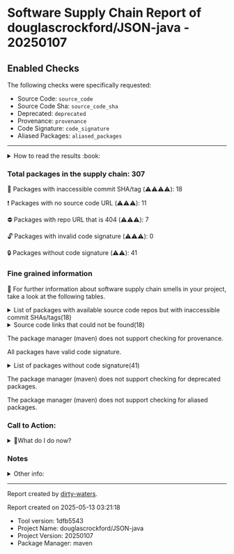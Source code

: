 
# Software Supply Chain Report of douglascrockford/JSON-java - 20250107

## Enabled Checks
The following checks were specifically requested:

- Source Code: `source_code`
- Source Code Sha: `source_code_sha`
- Deprecated: `deprecated`
- Provenance: `provenance`
- Code Signature: `code_signature`
- Aliased Packages: `aliased_packages`

---


<details>
    <summary>How to read the results :book: </summary>
    
 Dirty-waters has analyzed your project dependencies and found different categories for each of them:

    
 - ⚠️⚠️⚠️⚠️ : critical severity 

    
 - ⚠️⚠️⚠️ : high severity 

    
 - ⚠️⚠️: medium severity 

    
 - ⚠️: low severity 

</details>
        

 ### Total packages in the supply chain: 307


:wrench: Packages with inaccessible commit SHA/tag (⚠️⚠️⚠️⚠️): 18

:heavy_exclamation_mark: Packages with no source code URL (⚠️⚠️⚠️): 11

:no_entry: Packages with repo URL that is 404 (⚠️⚠️⚠️): 7

:unlock: Packages with invalid code signature (⚠️⚠️⚠️): 0

:lock: Packages without code signature (⚠️⚠️): 41


### Fine grained information

:dolphin: For further information about software supply chain smells in your project, take a look at the following tables.

<details>
<summary>List of packages with available source code repos but with inaccessible commit SHAs/tags(18)</summary>
    


| package_name                                                | sha_exists   | tag_version   | is_sha   | sha   | tag_url   | message                            |   status_code_for_sha | parent                                                  | command           |
|:------------------------------------------------------------|:-------------|:--------------|:---------|:------|:----------|:-----------------------------------|----------------------:|:--------------------------------------------------------|:------------------|
| `commons-io:commons-io@2.11.0`                              | False        | `2.11.0`      | False    |       |           | Tag 2.11.0 not found in the repo   |                   404 | `org.apache.maven.plugins:maven-javadoc-plugin@3.5.0`   | `resolve-plugins` |
| `org.apache.commons:commons-compress@1.23.0`                | False        | `1.23.0`      | False    |       |           | Tag 1.23.0 not found in the repo   |                   404 | `org.apache.maven.plugins:maven-source-plugin@3.3.0`    | `resolve-plugins` |
| `org.osgi:org.osgi.util.tracker@1.5.4`                      | False        | `1.5.4`       | False    |       |           | Tag 1.5.4 not found in the repo    |                   404 | `org.apache.felix:maven-bundle-plugin@5.1.9`            | `resolve-plugins` |
| `org.osgi:osgi.annotation@8.0.1`                            | False        | `8.0.1`       | False    |       |           | Tag 8.0.1 not found in the repo    |                   404 | `org.apache.felix:maven-bundle-plugin@5.1.9`            | `resolve-plugins` |
| `org.osgi:org.osgi.util.function@1.2.0`                     | False        | `1.2.0`       | False    |       |           | Tag 1.2.0 not found in the repo    |                   404 | `org.apache.felix:maven-bundle-plugin@5.1.9`            | `resolve-plugins` |
| `org.osgi:org.osgi.util.promise@1.2.0`                      | False        | `1.2.0`       | False    |       |           | Tag 1.2.0 not found in the repo    |                   404 | `org.apache.felix:maven-bundle-plugin@5.1.9`            | `resolve-plugins` |
| `org.apache.commons:commons-compress@1.20`                  | False        | `1.20`        | False    |       |           | Tag 1.20 not found in the repo     |                   404 | `org.apache.felix:maven-bundle-plugin@5.1.9`            | `resolve-plugins` |
| `org.apache.commons:commons-compress@1.21`                  | False        | `1.21`        | False    |       |           | Tag 1.21 not found in the repo     |                   404 | `org.apache.maven.plugins:maven-javadoc-plugin@3.5.0`   | `resolve-plugins` |
| `org.sonatype.nexus:nexus-client-core@2.7.2-01`             | False        | `2.7.2-01`    | False    |       |           | Tag 2.7.2-01 not found in the repo |                   404 | `org.sonatype.plugins:nexus-staging-maven-plugin@1.6.3` | `resolve-plugins` |
| `org.sonatype.nexus.plugins:nexus-restlet1x-model@2.7.2-01` | False        | `2.7.2-01`    | False    |       |           | Tag 2.7.2-01 not found in the repo |                   404 | `org.sonatype.plugins:nexus-staging-maven-plugin@1.6.3` | `resolve-plugins` |
| `org.apache.maven.doxia:doxia-site-renderer@1.11.1`         | False        | `1.11.1`      | False    |       |           | Tag 1.11.1 not found in the repo   |                   404 | `org.apache.maven.plugins:maven-javadoc-plugin@3.5.0`   | `resolve-plugins` |
| `org.apache.maven.doxia:doxia-decoration-model@1.11.1`      | False        | `1.11.1`      | False    |       |           | Tag 1.11.1 not found in the repo   |                   404 | `org.apache.maven.plugins:maven-javadoc-plugin@3.5.0`   | `resolve-plugins` |
| `org.apache.maven.doxia:doxia-skin-model@1.11.1`            | False        | `1.11.1`      | False    |       |           | Tag 1.11.1 not found in the repo   |                   404 | `org.apache.maven.plugins:maven-javadoc-plugin@3.5.0`   | `resolve-plugins` |
| `org.apache.commons:commons-lang3@3.12.0`                   | False        | `3.12.0`      | False    |       |           | Tag 3.12.0 not found in the repo   |                   404 | `org.apache.maven.plugins:maven-javadoc-plugin@3.5.0`   | `resolve-plugins` |
| `org.apache.commons:commons-text@1.10.0`                    | False        | `1.10.0`      | False    |       |           | Tag 1.10.0 not found in the repo   |                   404 | `org.apache.maven.plugins:maven-javadoc-plugin@3.5.0`   | `resolve-plugins` |
| `org.apache.httpcomponents:httpclient@4.5.14`               | False        | `4.5.14`      | False    |       |           | Tag 4.5.14 not found in the repo   |                   404 | `org.apache.maven.plugins:maven-javadoc-plugin@3.5.0`   | `resolve-plugins` |
| `org.apache.httpcomponents:httpcore@4.4.16`                 | False        | `4.4.16`      | False    |       |           | Tag 4.4.16 not found in the repo   |                   404 | `org.apache.maven.plugins:maven-javadoc-plugin@3.5.0`   | `resolve-plugins` |
| `org.hamcrest:hamcrest-core@1.3`                            | False        | `1.3`         | False    |       |           | Tag 1.3 not found in the repo      |                   404 | `junit:junit@4.13.2`                                    | `tree`            |
</details>

<details>
<summary>Source code links that could not be found(18)</summary>
    


|   index | package_name                                          | github_url                               | github_exists   | parent                                                  | command           |
|--------:|:------------------------------------------------------|:-----------------------------------------|:----------------|:--------------------------------------------------------|:------------------|
|       1 | `org.osgi:org.osgi.compendium@4.2.0`                  | No_repo_info_found                       |                 | `org.apache.felix:maven-bundle-plugin@5.1.9`            | `resolve-plugins` |
|       2 | `org.sonatype.plexus:plexus-sec-dispatcher@1.3`       | No_repo_info_found                       |                 | `org.apache.maven.plugins:maven-javadoc-plugin@3.5.0`   | `resolve-plugins` |
|       3 | `org.sonatype.plexus:plexus-cipher@1.4`               | No_repo_info_found                       |                 | `org.apache.maven.plugins:maven-javadoc-plugin@3.5.0`   | `resolve-plugins` |
|       4 | `oro:oro@2.0.8`                                       | No_repo_info_found                       |                 | `org.apache.maven.plugins:maven-javadoc-plugin@3.5.0`   | `resolve-plugins` |
|       5 | `org.sonatype.plexus:plexus-sec-dispatcher@1.4`       | No_repo_info_found                       |                 | `org.apache.maven.plugins:maven-gpg-plugin@1.6`         | `resolve-plugins` |
|       6 | `javax.servlet:servlet-api@2.5`                       | No_repo_info_found                       |                 | `org.apache.maven.plugins:maven-site-plugin@3.3`        | `resolve-plugins` |
|       7 | `commons-beanutils:commons-beanutils@1.7.0`           | No_repo_info_found                       |                 | `org.apache.maven.plugins:maven-javadoc-plugin@3.5.0`   | `resolve-plugins` |
|       8 | `dom4j:dom4j@1.1`                                     | No_repo_info_found                       |                 | `org.apache.maven.plugins:maven-javadoc-plugin@3.5.0`   | `resolve-plugins` |
|       9 | `sslext:sslext@1.2-0`                                 | No_repo_info_found                       |                 | `org.apache.maven.plugins:maven-site-plugin@3.3`        | `resolve-plugins` |
|      10 | `antlr:antlr@2.7.2`                                   | No_repo_info_found                       |                 | `org.apache.maven.plugins:maven-site-plugin@3.3`        | `resolve-plugins` |
|      11 | `org.apache.maven.plugins:maven-javadoc-plugin@3.5.0` | No_repo_info_found                       |                 | `org.apache.maven.plugins:maven-javadoc-plugin@3.5.0`   | `resolve-plugins` |
|      12 | `org.iq80.snappy:snappy@0.4`                          | https://github.com/dain/snapy            | False           | `org.apache.maven.plugins:maven-javadoc-plugin@3.5.0`   | `resolve-plugins` |
|      13 | `org.eclipse.aether:aether-util@1.1.0`                | https://github.com/jvanzyl/aether-core   | False           | `org.moditect:moditect-maven-plugin@1.0.0.Final`        | `resolve-plugins` |
|      14 | `org.eclipse.aether:aether-api@1.1.0`                 | https://github.com/jvanzyl/aether-core   | False           | `org.moditect:moditect-maven-plugin@1.0.0.Final`        | `resolve-plugins` |
|      15 | `org.slf4j:slf4j-api@1.7.5`                           | https://github.com/ceki/slf4j            | False           | `org.sonatype.plugins:nexus-staging-maven-plugin@1.6.3` | `resolve-plugins` |
|      16 | `org.slf4j:jcl-over-slf4j@1.7.5`                      | https://github.com/ceki/slf4j            | False           | `org.sonatype.plugins:nexus-staging-maven-plugin@1.6.3` | `resolve-plugins` |
|      17 | `org.sonatype.sisu:sisu-charger@1.1`                  | https://github.com/sonatype/sisu-charger | False           | `org.sonatype.plugins:nexus-staging-maven-plugin@1.6.3` | `resolve-plugins` |
|      18 | `org.slf4j:slf4j-simple@1.7.5`                        | https://github.com/ceki/slf4j            | False           | `org.sonatype.plugins:nexus-staging-maven-plugin@1.6.3` | `resolve-plugins` |
</details>

The package manager (maven) does not support checking for provenance.

All packages have valid code signature.

<details>
<summary>List of packages without code signature(41)</summary>
    


| package_name                                                        | signature_present   | parent                                                  | command           |
|:--------------------------------------------------------------------|:--------------------|:--------------------------------------------------------|:------------------|
| `javax.inject:javax.inject@1`                                       | False               | `org.apache.maven.plugins:maven-javadoc-plugin@3.5.0`   | `resolve-plugins` |
| `org.osgi:org.osgi.compendium@4.2.0`                                | False               | `org.apache.felix:maven-bundle-plugin@5.1.9`            | `resolve-plugins` |
| `javax.annotation:jsr250-api@1.0`                                   | False               | `org.apache.felix:maven-bundle-plugin@5.1.9`            | `resolve-plugins` |
| `com.google.code.findbugs:jsr305@1.3.9`                             | False               | `org.apache.felix:maven-bundle-plugin@5.1.9`            | `resolve-plugins` |
| `aopalliance:aopalliance@1.0`                                       | False               | `org.apache.felix:maven-bundle-plugin@5.1.9`            | `resolve-plugins` |
| `org.codehaus.plexus:plexus-i18n@1.0-beta-7`                        | False               | `org.apache.maven.plugins:maven-site-plugin@3.3`        | `resolve-plugins` |
| `org.codehaus.plexus:plexus-container-default@1.0-alpha-30`         | False               | `org.apache.maven.plugins:maven-javadoc-plugin@3.5.0`   | `resolve-plugins` |
| `junit:junit@3.8.1`                                                 | False               | `org.apache.maven.plugins:maven-javadoc-plugin@3.5.0`   | `resolve-plugins` |
| `org.codehaus.plexus:plexus-velocity@1.1.7`                         | False               | `org.apache.felix:maven-bundle-plugin@5.1.9`            | `resolve-plugins` |
| `org.apache.velocity:velocity@1.5`                                  | False               | `org.apache.maven.plugins:maven-site-plugin@3.3`        | `resolve-plugins` |
| `commons-lang:commons-lang@2.1`                                     | False               | `org.apache.felix:maven-bundle-plugin@5.1.9`            | `resolve-plugins` |
| `oro:oro@2.0.8`                                                     | False               | `org.apache.maven.plugins:maven-javadoc-plugin@3.5.0`   | `resolve-plugins` |
| `commons-collections:commons-collections@3.2`                       | False               | `org.apache.felix:maven-bundle-plugin@5.1.9`            | `resolve-plugins` |
| `org.jdom:jdom@1.1`                                                 | False               | `org.apache.felix:maven-bundle-plugin@5.1.9`            | `resolve-plugins` |
| `com.google.code.findbugs:jsr305@2.0.1`                             | False               | `org.apache.maven.plugins:maven-site-plugin@3.3`        | `resolve-plugins` |
| `xmlpull:xmlpull@1.1.3.1`                                           | False               | `org.sonatype.plugins:nexus-staging-maven-plugin@1.6.3` | `resolve-plugins` |
| `xpp3:xpp3_min@1.1.4c`                                              | False               | `org.sonatype.plugins:nexus-staging-maven-plugin@1.6.3` | `resolve-plugins` |
| `javax.ws.rs:jsr311-api@1.1.1`                                      | False               | `org.sonatype.plugins:nexus-staging-maven-plugin@1.6.3` | `resolve-plugins` |
| `javax.validation:validation-api@1.1.0.Final`                       | False               | `org.sonatype.plugins:nexus-staging-maven-plugin@1.6.3` | `resolve-plugins` |
| `org.codehaus.jackson:jackson-core-asl@1.9.2`                       | False               | `org.sonatype.plugins:nexus-staging-maven-plugin@1.6.3` | `resolve-plugins` |
| `org.codehaus.jackson:jackson-mapper-asl@1.9.2`                     | False               | `org.sonatype.plugins:nexus-staging-maven-plugin@1.6.3` | `resolve-plugins` |
| `org.codehaus.jackson:jackson-jaxrs@1.9.2`                          | False               | `org.sonatype.plugins:nexus-staging-maven-plugin@1.6.3` | `resolve-plugins` |
| `org.codehaus.jackson:jackson-xc@1.9.2`                             | False               | `org.sonatype.plugins:nexus-staging-maven-plugin@1.6.3` | `resolve-plugins` |
| `xerces:xercesImpl@2.9.1`                                           | False               | `org.apache.maven.plugins:maven-site-plugin@3.3`        | `resolve-plugins` |
| `xml-apis:xml-apis@1.3.04`                                          | False               | `org.apache.maven.plugins:maven-site-plugin@3.3`        | `resolve-plugins` |
| `commons-codec:commons-codec@1.3`                                   | False               | `org.apache.maven.plugins:maven-site-plugin@3.3`        | `resolve-plugins` |
| `javax.servlet:servlet-api@2.5`                                     | False               | `org.apache.maven.plugins:maven-site-plugin@3.3`        | `resolve-plugins` |
| `commons-beanutils:commons-beanutils@1.7.0`                         | False               | `org.apache.maven.plugins:maven-javadoc-plugin@3.5.0`   | `resolve-plugins` |
| `commons-digester:commons-digester@1.8`                             | False               | `org.apache.maven.plugins:maven-javadoc-plugin@3.5.0`   | `resolve-plugins` |
| `commons-chain:commons-chain@1.1`                                   | False               | `org.apache.maven.plugins:maven-javadoc-plugin@3.5.0`   | `resolve-plugins` |
| `dom4j:dom4j@1.1`                                                   | False               | `org.apache.maven.plugins:maven-javadoc-plugin@3.5.0`   | `resolve-plugins` |
| `sslext:sslext@1.2-0`                                               | False               | `org.apache.maven.plugins:maven-site-plugin@3.3`        | `resolve-plugins` |
| `antlr:antlr@2.7.2`                                                 | False               | `org.apache.maven.plugins:maven-site-plugin@3.3`        | `resolve-plugins` |
| `org.codehaus.plexus:plexus-velocity@1.1.8`                         | False               | `org.apache.maven.plugins:maven-site-plugin@3.3`        | `resolve-plugins` |
| `org.codehaus.plexus:plexus-utils@1.5.10`                           | False               | `org.apache.maven.plugins:maven-site-plugin@3.3`        | `resolve-plugins` |
| `org.mortbay.jetty:servlet-api@2.5-20081211`                        | False               | `org.apache.maven.plugins:maven-site-plugin@3.3`        | `resolve-plugins` |
| `backport-util-concurrent:backport-util-concurrent@3.1`             | False               | `org.apache.maven.plugins:maven-gpg-plugin@1.6`         | `resolve-plugins` |
| `org.codehaus.plexus:plexus-interpolation@1.11`                     | False               | `org.apache.maven.plugins:maven-gpg-plugin@1.6`         | `resolve-plugins` |
| `org.codehaus.plexus:plexus-container-default@1.0-alpha-9-stable-1` | False               | `org.apache.maven.plugins:maven-gpg-plugin@1.6`         | `resolve-plugins` |
| `classworlds:classworlds@1.1-alpha-2`                               | False               | `org.apache.maven.plugins:maven-gpg-plugin@1.6`         | `resolve-plugins` |
| `org.codehaus.plexus:plexus-i18n@1.0-beta-10`                       | False               | `org.apache.maven.plugins:maven-javadoc-plugin@3.5.0`   | `resolve-plugins` |
</details>

The package manager (maven) does not support checking for deprecated packages.

The package manager (maven) does not support checking for aliased packages.

### Call to Action:

<details>
<summary>👻What do I do now? </summary>


For packages **without source code & accessible SHA/release tags**:

- **Why?** Missing or inaccessible source code makes it impossible to audit the package for security vulnerabilities or malicious code.

1. Pull Request to the maintainer of dependency, requesting correct repository metadata and proper versioning/tagging. 


For **deprecated** packages:

- **Why?** Deprecated packages may contain known security issues and are no longer maintained, putting your project at risk.

1. Confirm the maintainer's deprecation intention 
2. Check for not deprecated versions

For packages **without code signature**:

- **Why?** Code signatures help verify the authenticity and integrity of the package, ensuring it hasn't been tampered with.

1. Open an issue in the dependency's repository to request the inclusion of code signature in the CI/CD pipeline. 


For packages **with invalid code signature**:

- **Why?** Invalid signatures could indicate tampering or compromised build processes.

1. It's recommended to verify the code signature and contact the maintainer to fix the issue.

For packages **without provenance**:

- **Why?** Without provenance, there's no way to verify that the package was built from the claimed source code, making supply chain attacks possible.

1. Open an issue in the dependency's repository to request the inclusion of provenance and build attestation in the CI/CD pipeline.

For packages that are **aliased**:

- **Why?** Aliased packages may hide malicious dependencies under seemingly legitimate names.

1. Check the aliased package and its repository to verify the alias is not malicious.
</details>

### Notes

<details>
    <summary>Other info:</summary>
    
- Source code repo is not hosted on GitHub:  152

    This could be due, for example, to the package being hosted on a different platform.

    This does not mean that the source code URL is invalid.

    However, for non-GitHub repositories, not all checks can currently be performed.

|   index | package_name                                                        | github_url                                                                                                               | parent                                                         | command           |
|--------:|:--------------------------------------------------------------------|:-------------------------------------------------------------------------------------------------------------------------|:---------------------------------------------------------------|:------------------|
|       1 | `javax.inject:javax.inject@1`                                       | http://code.google.com/p/atinject/source/checkout                                                                        | `org.apache.maven.plugins:maven-javadoc-plugin@3.5.0`          | `resolve-plugins` |
|       2 | `org.tukaani:xz@1.9`                                                | https://git.tukaani.org/?p=xz-java.git                                                                                   | `org.apache.maven.plugins:maven-javadoc-plugin@3.5.0`          | `resolve-plugins` |
|       3 | `org.osgi:org.osgi.core@6.0.0`                                      | private                                                                                                                  | `org.apache.felix:maven-bundle-plugin@5.1.9`                   | `resolve-plugins` |
|       4 | `org.osgi:org.osgi.dto@1.0.0`                                       | https://osgi.org/git/build.git                                                                                           | `org.apache.felix:maven-bundle-plugin@5.1.9`                   | `resolve-plugins` |
|       5 | `org.osgi:org.osgi.resource@1.0.0`                                  | https://osgi.org/git/build.git                                                                                           | `org.apache.felix:maven-bundle-plugin@5.1.9`                   | `resolve-plugins` |
|       6 | `org.osgi:org.osgi.framework@1.8.0`                                 | https://osgi.org/git/build.git                                                                                           | `org.apache.felix:maven-bundle-plugin@5.1.9`                   | `resolve-plugins` |
|       7 | `org.osgi:org.osgi.service.log@1.3.0`                               | https://osgi.org/git/build.git                                                                                           | `org.apache.felix:maven-bundle-plugin@5.1.9`                   | `resolve-plugins` |
|       8 | `org.osgi:org.osgi.service.repository@1.1.0`                        | https://osgi.org/git/build.git                                                                                           | `org.apache.felix:maven-bundle-plugin@5.1.9`                   | `resolve-plugins` |
|       9 | `org.apache.felix:org.apache.felix.bundlerepository@1.6.6`          | http://svn.apache.org/repos/asf/felix/releases/org.apache.felix.bundlerepository-1.6.6                                   | `org.apache.felix:maven-bundle-plugin@5.1.9`                   | `resolve-plugins` |
|      10 | `org.easymock:easymock@2.4`                                         | http://easymock.cvs.sourceforge.net/easymock/                                                                            | `org.apache.felix:maven-bundle-plugin@5.1.9`                   | `resolve-plugins` |
|      11 | `org.apache.felix:org.apache.felix.utils@1.6.0`                     | scm:svn:https://svn.apache.org/repos/asf/felix/releases/org.apache.felix.utils-1.6.0                                     | `org.apache.felix:maven-bundle-plugin@5.1.9`                   | `resolve-plugins` |
|      12 | `org.apache.maven.reporting:maven-reporting-api@3.0`                | http://svn.apache.org/viewvc/maven/shared/tags/maven-reporting-api-3.0                                                   | `org.apache.maven.plugins:maven-site-plugin@3.3`               | `resolve-plugins` |
|      13 | `org.eclipse.aether:aether-spi@0.9.0.M2`                            | http://git.eclipse.org/c/aether/aether-core.git/tree/aether-spi/                                                         | `org.apache.maven.plugins:maven-javadoc-plugin@3.5.0`          | `resolve-plugins` |
|      14 | `org.eclipse.aether:aether-impl@0.9.0.M2`                           | http://git.eclipse.org/c/aether/aether-core.git/tree/aether-impl/                                                        | `org.apache.felix:maven-bundle-plugin@5.1.9`                   | `resolve-plugins` |
|      15 | `org.eclipse.aether:aether-api@0.9.0.M2`                            | http://git.eclipse.org/c/aether/aether-core.git/tree/aether-api/                                                         | `org.apache.felix:maven-bundle-plugin@5.1.9`                   | `resolve-plugins` |
|      16 | `org.eclipse.sisu:org.eclipse.sisu.plexus@0.0.0.M5`                 | http://git.eclipse.org/c/sisu/org.eclipse.sisu.plexus.git/tree/org.eclipse.sisu.plexus/                                  | `org.apache.felix:maven-bundle-plugin@5.1.9`                   | `resolve-plugins` |
|      17 | `javax.enterprise:cdi-api@1.0`                                      | http://fisheye.jboss.org/browse/Weld/api/tags/1.0/build/tags/weld-parent-6/weld-api-bom/weld-api-parent/cdi-api          | `org.apache.felix:maven-bundle-plugin@5.1.9`                   | `resolve-plugins` |
|      18 | `javax.annotation:jsr250-api@1.0`                                   | http://jcp.org/aboutJava/communityprocess/final/jsr250/index.html                                                        | `org.apache.felix:maven-bundle-plugin@5.1.9`                   | `resolve-plugins` |
|      19 | `com.google.guava:guava@10.0.1`                                     | http://code.google.com/p/guava-libraries/source/browse/guava                                                             | `org.apache.felix:maven-bundle-plugin@5.1.9`                   | `resolve-plugins` |
|      20 | `com.google.code.findbugs:jsr305@1.3.9`                             | http://findbugs.googlecode.com/svn/trunk/                                                                                | `org.apache.felix:maven-bundle-plugin@5.1.9`                   | `resolve-plugins` |
|      21 | `aopalliance:aopalliance@1.0`                                       | http://aopalliance.sourceforge.net                                                                                       | `org.apache.felix:maven-bundle-plugin@5.1.9`                   | `resolve-plugins` |
|      22 | `org.eclipse.sisu:org.eclipse.sisu.inject@0.0.0.M5`                 | http://git.eclipse.org/c/sisu/org.eclipse.sisu.inject.git/tree/org.eclipse.sisu.inject/                                  | `org.apache.felix:maven-bundle-plugin@5.1.9`                   | `resolve-plugins` |
|      23 | `org.apache.maven.shared:maven-dependency-tree@3.0`                 | http://svn.apache.org/viewvc/maven/shared/tags/maven-dependency-tree-3.0                                                 | `org.apache.felix:maven-bundle-plugin@5.1.9`                   | `resolve-plugins` |
|      24 | `org.eclipse.aether:aether-util@0.9.0.M2`                           | http://git.eclipse.org/c/aether/aether-core.git/tree/aether-util/                                                        | `org.apache.maven.plugins:maven-site-plugin@3.3`               | `resolve-plugins` |
|      25 | `org.sonatype.plexus:plexus-build-api@0.0.7`                        | http://svn.sonatype.org/spice/tags/plexus-build-api-0.0.7                                                                | `org.apache.maven.plugins:maven-resources-plugin@4.0.0-beta-1` | `resolve-plugins` |
|      26 | `org.apache.maven.doxia:doxia-sink-api@1.0`                         | https://svn.apache.org/viewvc/maven/doxia/doxia/tags/doxia-1.0/doxia-sink-api                                            | `org.apache.felix:maven-bundle-plugin@5.1.9`                   | `resolve-plugins` |
|      27 | `org.apache.maven.doxia:doxia-site-renderer@1.0`                    | https://svn.apache.org/viewvc/maven/doxia/doxia-sitetools/tags/doxia-sitetools-1.0/doxia-site-renderer                   | `org.apache.felix:maven-bundle-plugin@5.1.9`                   | `resolve-plugins` |
|      28 | `org.apache.maven.doxia:doxia-core@1.0`                             | https://svn.apache.org/viewvc/maven/doxia/doxia/tags/doxia-1.0/doxia-core                                                | `org.apache.felix:maven-bundle-plugin@5.1.9`                   | `resolve-plugins` |
|      29 | `org.codehaus.plexus:plexus-i18n@1.0-beta-7`                        | http://fisheye.codehaus.org/browse/plexus/plexus-components/tags/plexus-i18n-1.0-beta-7                                  | `org.apache.maven.plugins:maven-site-plugin@3.3`               | `resolve-plugins` |
|      30 | `org.codehaus.plexus:plexus-container-default@1.0-alpha-30`         | http://fisheye.codehaus.org/browse/plexus/plexus-containers/tags/plexus-containers-1.0-alpha-30/plexus-container-default | `org.apache.maven.plugins:maven-javadoc-plugin@3.5.0`          | `resolve-plugins` |
|      31 | `junit:junit@3.8.1`                                                 | http://junit.cvs.sourceforge.net/junit/                                                                                  | `org.apache.maven.plugins:maven-javadoc-plugin@3.5.0`          | `resolve-plugins` |
|      32 | `org.codehaus.plexus:plexus-velocity@1.1.7`                         | http://fisheye.codehaus.org/browse/plexus/plexus-components/tags/plexus-velocity-1.1.7                                   | `org.apache.felix:maven-bundle-plugin@5.1.9`                   | `resolve-plugins` |
|      33 | `org.apache.velocity:velocity@1.5`                                  | http://svn.apache.org/viewvc/velocity/engine/tags/Velocity_1.5                                                           | `org.apache.maven.plugins:maven-site-plugin@3.3`               | `resolve-plugins` |
|      34 | `commons-lang:commons-lang@2.1`                                     | http://svn.apache.org/viewcvs/jakarta/commons/proper/${pom.artifactId.substring(8)}/trunk                                | `org.apache.felix:maven-bundle-plugin@5.1.9`                   | `resolve-plugins` |
|      35 | `org.apache.maven.doxia:doxia-decoration-model@1.0`                 | https://svn.apache.org/viewvc/maven/doxia/doxia-sitetools/tags/doxia-sitetools-1.0/doxia-decoration-model                | `org.apache.felix:maven-bundle-plugin@5.1.9`                   | `resolve-plugins` |
|      36 | `commons-collections:commons-collections@3.2`                       | http://svn.apache.org/repos/asf/jakarta/commons/proper/collections/trunk                                                 | `org.apache.felix:maven-bundle-plugin@5.1.9`                   | `resolve-plugins` |
|      37 | `org.apache.maven.doxia:doxia-module-apt@1.0`                       | https://svn.apache.org/viewvc/maven/doxia/doxia/tags/doxia-1.0/doxia-modules/doxia-module-apt                            | `org.apache.felix:maven-bundle-plugin@5.1.9`                   | `resolve-plugins` |
|      38 | `org.apache.maven.doxia:doxia-module-fml@1.0`                       | https://svn.apache.org/viewvc/maven/doxia/doxia/tags/doxia-1.0/doxia-modules/doxia-module-fml                            | `org.apache.felix:maven-bundle-plugin@5.1.9`                   | `resolve-plugins` |
|      39 | `org.apache.maven.doxia:doxia-module-xdoc@1.0`                      | https://svn.apache.org/viewvc/maven/doxia/doxia/tags/doxia-1.0/doxia-modules/doxia-module-xdoc                           | `org.apache.felix:maven-bundle-plugin@5.1.9`                   | `resolve-plugins` |
|      40 | `org.apache.maven.doxia:doxia-module-xhtml@1.0`                     | https://svn.apache.org/viewvc/maven/doxia/doxia/tags/doxia-1.0/doxia-modules/doxia-module-xhtml                          | `org.apache.felix:maven-bundle-plugin@5.1.9`                   | `resolve-plugins` |
|      41 | `org.jdom:jdom@1.1`                                                 | scm:cvs:pserver:anonymous@cvs.jdom.org:/home/cvspublic:jdom                                                              | `org.apache.felix:maven-bundle-plugin@5.1.9`                   | `resolve-plugins` |
|      42 | `org.apache.maven.shared:maven-shared-incremental@1.1`              | http://svn.apache.org/viewvc/maven/shared/tags/maven-shared-incremental-1.1                                              | `org.apache.maven.plugins:maven-compiler-plugin@3.11.0`        | `resolve-plugins` |
|      43 | `org.codehaus.plexus:plexus-component-annotations@1.5.5`            | http://fisheye.codehaus.org/browse/plexus/plexus-containers/tags/plexus-containers-1.5.5/plexus-component-annotations    | `org.apache.maven.plugins:maven-site-plugin@3.3`               | `resolve-plugins` |
|      44 | `org.ow2.asm:asm@9.4`                                               | https://gitlab.ow2.org/asm/asm/                                                                                          | `org.apache.maven.plugins:maven-javadoc-plugin@3.5.0`          | `resolve-plugins` |
|      45 | `org.apache.maven.plugins:maven-clean-plugin@2.5`                   | http://svn.apache.org/viewvc/maven/plugins/tags/maven-clean-plugin-2.5                                                   | `org.apache.maven.plugins:maven-clean-plugin@2.5`              | `resolve-plugins` |
|      46 | `org.apache.maven:maven-plugin-api@2.0.6`                           | https://svn.apache.org/repos/asf/maven/components/tags/maven-2.0.6/maven-plugin-api                                      | `org.apache.maven.plugins:maven-clean-plugin@2.5`              | `resolve-plugins` |
|      47 | `com.google.guava:guava@14.0.1`                                     | http://code.google.com/p/guava-libraries/source/browse/guava                                                             | `org.sonatype.plugins:nexus-staging-maven-plugin@1.6.3`        | `resolve-plugins` |
|      48 | `org.apache.maven:maven-model@3.0.4`                                | http://svn.apache.org/viewvc/maven/maven-3/tags/maven-3.0.4/maven-model                                                  | `org.sonatype.plugins:nexus-staging-maven-plugin@1.6.3`        | `resolve-plugins` |
|      49 | `com.google.code.findbugs:jsr305@2.0.1`                             | http://findbugs.googlecode.com/svn/trunk/                                                                                | `org.apache.maven.plugins:maven-site-plugin@3.3`               | `resolve-plugins` |
|      50 | `com.intellij:annotations@9.0.4`                                    | http://git.jetbrains.org/idea/community.git                                                                              | `org.sonatype.plugins:nexus-staging-maven-plugin@1.6.3`        | `resolve-plugins` |
|      51 | `com.thoughtworks.xstream:xstream@1.4.5`                            | http://fisheye.codehaus.org/browse/xstream/tags/XSTREAM_1_4_5/xstream                                                    | `org.sonatype.plugins:nexus-staging-maven-plugin@1.6.3`        | `resolve-plugins` |
|      52 | `xmlpull:xmlpull@1.1.3.1`                                           | http://www.xmlpull.org                                                                                                   | `org.sonatype.plugins:nexus-staging-maven-plugin@1.6.3`        | `resolve-plugins` |
|      53 | `xpp3:xpp3_min@1.1.4c`                                              | http://www.extreme.indiana.edu/viewcvs/~checkout~/XPP3/java/                                                             | `org.sonatype.plugins:nexus-staging-maven-plugin@1.6.3`        | `resolve-plugins` |
|      54 | `commons-lang:commons-lang@2.6`                                     | http://svn.apache.org/viewvc/commons/proper/lang/branches/LANG_2_X                                                       | `org.sonatype.plugins:nexus-staging-maven-plugin@1.6.3`        | `resolve-plugins` |
|      55 | `commons-beanutils:commons-beanutils-core@1.8.3`                    | http://svn.apache.org/viewvc/maven/pom/tags/apache-4/commons-beanutils-core                                              | `org.sonatype.plugins:nexus-staging-maven-plugin@1.6.3`        | `resolve-plugins` |
|      56 | `javax.ws.rs:jsr311-api@1.1.1`                                      | https://jsr311.dev.java.net                                                                                              | `org.sonatype.plugins:nexus-staging-maven-plugin@1.6.3`        | `resolve-plugins` |
|      57 | `com.sun.jersey:jersey-core@1.17.1`                                 | http://java.net/projects/jersey/sources/svn/show/trunk/jersey/jersey-core                                                | `org.sonatype.plugins:nexus-staging-maven-plugin@1.6.3`        | `resolve-plugins` |
|      58 | `com.sun.jersey:jersey-client@1.17.1`                               | http://java.net/projects/jersey/sources/svn/show/trunk/jersey/jersey-client                                              | `org.sonatype.plugins:nexus-staging-maven-plugin@1.6.3`        | `resolve-plugins` |
|      59 | `com.sun.jersey:jersey-json@1.17.1`                                 | http://java.net/projects/jersey/sources/svn/show/trunk/jersey/jersey-json                                                | `org.sonatype.plugins:nexus-staging-maven-plugin@1.6.3`        | `resolve-plugins` |
|      60 | `com.sun.xml.bind:jaxb-impl@2.2.3-1`                                | https://svn.java.net/svn/jaxb~version2/jaxb-ri                                                                           | `org.sonatype.plugins:nexus-staging-maven-plugin@1.6.3`        | `resolve-plugins` |
|      61 | `org.codehaus.jackson:jackson-core-asl@1.9.2`                       | http://jackson.codehaus.org                                                                                              | `org.sonatype.plugins:nexus-staging-maven-plugin@1.6.3`        | `resolve-plugins` |
|      62 | `org.codehaus.jackson:jackson-mapper-asl@1.9.2`                     | http://jackson.codehaus.org                                                                                              | `org.sonatype.plugins:nexus-staging-maven-plugin@1.6.3`        | `resolve-plugins` |
|      63 | `org.codehaus.jackson:jackson-jaxrs@1.9.2`                          | http://jackson.codehaus.org                                                                                              | `org.sonatype.plugins:nexus-staging-maven-plugin@1.6.3`        | `resolve-plugins` |
|      64 | `org.codehaus.jackson:jackson-xc@1.9.2`                             | http://jackson.codehaus.org                                                                                              | `org.sonatype.plugins:nexus-staging-maven-plugin@1.6.3`        | `resolve-plugins` |
|      65 | `com.sun.jersey.contribs:jersey-apache-client4@1.17.1`              | http://java.net/projects/jersey/sources/svn/show/trunk/jersey/jersey-contribs/jersey-apache-client4                      | `org.sonatype.plugins:nexus-staging-maven-plugin@1.6.3`        | `resolve-plugins` |
|      66 | `org.apache.httpcomponents:httpclient@4.3.5`                        | https://svn.apache.org/repos/asf/httpcomponents/httpclient/tags/4.3.5/httpclient                                         | `org.sonatype.plugins:nexus-staging-maven-plugin@1.6.3`        | `resolve-plugins` |
|      67 | `commons-codec:commons-codec@1.6`                                   | http://svn.apache.org/viewvc/commons/proper/codec/trunk                                                                  | `org.sonatype.plugins:nexus-staging-maven-plugin@1.6.3`        | `resolve-plugins` |
|      68 | `org.apache.httpcomponents:httpcore@4.3.2`                          | https://svn.apache.org/repos/asf/httpcomponents/httpcore/tags/4.3.2/httpcore                                             | `org.sonatype.plugins:nexus-staging-maven-plugin@1.6.3`        | `resolve-plugins` |
|      69 | `com.google.protobuf:protobuf-java@2.4.1`                           | http://code.google.com/p/protobuf/source/browse                                                                          | `org.sonatype.plugins:nexus-staging-maven-plugin@1.6.3`        | `resolve-plugins` |
|      70 | `org.apache.maven.plugins:maven-site-plugin@3.3`                    | http://svn.apache.org/viewvc/maven/plugins/tags/maven-site-plugin-3.3                                                    | `org.apache.maven.plugins:maven-site-plugin@3.3`               | `resolve-plugins` |
|      71 | `org.apache.maven.reporting:maven-reporting-exec@1.1`               | http://svn.apache.org/viewvc/maven/shared/tags/maven-reporting-exec-1.1                                                  | `org.apache.maven.plugins:maven-site-plugin@3.3`               | `resolve-plugins` |
|      72 | `org.apache.maven:maven-artifact@3.0`                               | http://svn.apache.org/viewvc/maven/maven-3/tags/maven-3.0/maven-artifact                                                 | `org.apache.maven.plugins:maven-site-plugin@3.3`               | `resolve-plugins` |
|      73 | `org.apache.maven.shared:maven-shared-utils@0.3`                    | http://svn.apache.org/viewvc/maven/shared/tags/maven-shared-utils-0.3                                                    | `org.apache.maven.plugins:maven-site-plugin@3.3`               | `resolve-plugins` |
|      74 | `org.apache.maven:maven-core@3.0`                                   | http://svn.apache.org/viewvc/maven/maven-3/tags/maven-3.0/maven-core                                                     | `org.apache.maven.plugins:maven-site-plugin@3.3`               | `resolve-plugins` |
|      75 | `org.apache.maven:maven-repository-metadata@3.0`                    | http://svn.apache.org/viewvc/maven/maven-3/tags/maven-3.0/maven-repository-metadata                                      | `org.apache.maven.plugins:maven-site-plugin@3.3`               | `resolve-plugins` |
|      76 | `org.apache.maven:maven-model-builder@3.0`                          | http://svn.apache.org/viewvc/maven/maven-3/tags/maven-3.0/maven-model-builder                                            | `org.apache.maven.plugins:maven-site-plugin@3.3`               | `resolve-plugins` |
|      77 | `org.apache.maven:maven-aether-provider@3.0`                        | http://svn.apache.org/viewvc/maven/maven-3/tags/maven-3.0/maven-aether-provider                                          | `org.apache.maven.plugins:maven-site-plugin@3.3`               | `resolve-plugins` |
|      78 | `org.codehaus.plexus:plexus-interpolation@1.14`                     | http://fisheye.codehaus.org/browse/plexus/plexus-components/tags/plexus-interpolation-1.14                               | `org.apache.maven.plugins:maven-site-plugin@3.3`               | `resolve-plugins` |
|      79 | `org.codehaus.plexus:plexus-classworlds@2.2.3`                      | http://fisheye.codehaus.org/browse/plexus/plexus-classworlds/tags/plexus-classworlds-2.2.3                               | `org.apache.maven.plugins:maven-site-plugin@3.3`               | `resolve-plugins` |
|      80 | `org.apache.maven:maven-model@3.0`                                  | http://svn.apache.org/viewvc/maven/maven-3/tags/maven-3.0/maven-model                                                    | `org.apache.maven.plugins:maven-site-plugin@3.3`               | `resolve-plugins` |
|      81 | `org.apache.maven:maven-plugin-api@3.0`                             | http://svn.apache.org/viewvc/maven/maven-3/tags/maven-3.0/maven-plugin-api                                               | `org.apache.maven.plugins:maven-site-plugin@3.3`               | `resolve-plugins` |
|      82 | `org.apache.maven:maven-settings@3.0`                               | http://svn.apache.org/viewvc/maven/maven-3/tags/maven-3.0/maven-settings                                                 | `org.apache.maven.plugins:maven-site-plugin@3.3`               | `resolve-plugins` |
|      83 | `org.apache.maven:maven-settings-builder@3.0`                       | http://svn.apache.org/viewvc/maven/maven-3/tags/maven-3.0/maven-settings-builder                                         | `org.apache.maven.plugins:maven-site-plugin@3.3`               | `resolve-plugins` |
|      84 | `org.apache.maven:maven-archiver@2.4.2`                             | http://svn.apache.org/viewvc/maven/shared/tags/maven-archiver-2.4.2                                                      | `org.apache.maven.plugins:maven-site-plugin@3.3`               | `resolve-plugins` |
|      85 | `org.apache.maven.doxia:doxia-sink-api@1.4`                         | http://svn.apache.org/viewcvs.cgi/maven/doxia/doxia/tags/doxia-1.4/doxia-sink-api                                        | `org.apache.maven.plugins:maven-site-plugin@3.3`               | `resolve-plugins` |
|      86 | `org.apache.maven.doxia:doxia-logging-api@1.4`                      | http://svn.apache.org/viewcvs.cgi/maven/doxia/doxia/tags/doxia-1.4/doxia-logging-api                                     | `org.apache.maven.plugins:maven-site-plugin@3.3`               | `resolve-plugins` |
|      87 | `org.apache.maven.doxia:doxia-core@1.4`                             | http://svn.apache.org/viewcvs.cgi/maven/doxia/doxia/tags/doxia-1.4/doxia-core                                            | `org.apache.maven.plugins:maven-site-plugin@3.3`               | `resolve-plugins` |
|      88 | `xerces:xercesImpl@2.9.1`                                           | http://svn.apache.org/viewvc/maven/pom/tags/apache-4/xercesImpl                                                          | `org.apache.maven.plugins:maven-site-plugin@3.3`               | `resolve-plugins` |
|      89 | `xml-apis:xml-apis@1.3.04`                                          | http://svn.apache.org/viewvc/xml/commons/tags/xml-commons-external-1_3_04/                                               | `org.apache.maven.plugins:maven-site-plugin@3.3`               | `resolve-plugins` |
|      90 | `org.apache.httpcomponents:httpclient@4.0.2`                        | https://svn.apache.org/repos/asf/httpcomponents/httpclient/tags/4.0.2/httpclient                                         | `org.apache.maven.plugins:maven-site-plugin@3.3`               | `resolve-plugins` |
|      91 | `commons-logging:commons-logging@1.1.1`                             | http://svn.apache.org/repos/asf/commons/proper/logging/tags/commons-logging-1.1.1                                        | `org.apache.maven.plugins:maven-site-plugin@3.3`               | `resolve-plugins` |
|      92 | `commons-codec:commons-codec@1.3`                                   | http://cvs.apache.org/viewcvs/jakarta-commons/codec/                                                                     | `org.apache.maven.plugins:maven-site-plugin@3.3`               | `resolve-plugins` |
|      93 | `org.apache.httpcomponents:httpcore@4.0.1`                          | http://svn.apache.org/repos/asf/httpcomponents/httpcore/tags/4.0.1/httpcore                                              | `org.apache.maven.plugins:maven-site-plugin@3.3`               | `resolve-plugins` |
|      94 | `org.apache.maven.doxia:doxia-module-xhtml@1.4`                     | http://svn.apache.org/viewcvs.cgi/maven/doxia/doxia/tags/doxia-1.4/doxia-modules/doxia-module-xhtml                      | `org.apache.maven.plugins:maven-site-plugin@3.3`               | `resolve-plugins` |
|      95 | `org.apache.maven.doxia:doxia-module-apt@1.4`                       | http://svn.apache.org/viewcvs.cgi/maven/doxia/doxia/tags/doxia-1.4/doxia-modules/doxia-module-apt                        | `org.apache.maven.plugins:maven-site-plugin@3.3`               | `resolve-plugins` |
|      96 | `org.apache.maven.doxia:doxia-module-xdoc@1.4`                      | http://svn.apache.org/viewcvs.cgi/maven/doxia/doxia/tags/doxia-1.4/doxia-modules/doxia-module-xdoc                       | `org.apache.maven.plugins:maven-site-plugin@3.3`               | `resolve-plugins` |
|      97 | `org.apache.maven.doxia:doxia-module-fml@1.4`                       | http://svn.apache.org/viewcvs.cgi/maven/doxia/doxia/tags/doxia-1.4/doxia-modules/doxia-module-fml                        | `org.apache.maven.plugins:maven-site-plugin@3.3`               | `resolve-plugins` |
|      98 | `org.apache.maven.doxia:doxia-module-markdown@1.4`                  | http://svn.apache.org/viewcvs.cgi/maven/doxia/doxia/tags/doxia-1.4/doxia-modules/doxia-module-markdown                   | `org.apache.maven.plugins:maven-site-plugin@3.3`               | `resolve-plugins` |
|      99 | `org.ow2.asm:asm@4.1`                                               | http://svn.forge.objectweb.org/cgi-bin/viewcvs.cgi/asm/trunk/asm/                                                        | `org.apache.maven.plugins:maven-site-plugin@3.3`               | `resolve-plugins` |
|     100 | `org.ow2.asm:asm-tree@4.1`                                          | http://svn.forge.objectweb.org/cgi-bin/viewcvs.cgi/asm/trunk/asm-tree/                                                   | `org.apache.maven.plugins:maven-site-plugin@3.3`               | `resolve-plugins` |
|     101 | `org.ow2.asm:asm-analysis@4.1`                                      | http://svn.forge.objectweb.org/cgi-bin/viewcvs.cgi/asm/trunk/asm-analysis/                                               | `org.apache.maven.plugins:maven-site-plugin@3.3`               | `resolve-plugins` |
|     102 | `org.ow2.asm:asm-util@4.1`                                          | http://svn.forge.objectweb.org/cgi-bin/viewcvs.cgi/asm/trunk/asm-util/                                                   | `org.apache.maven.plugins:maven-site-plugin@3.3`               | `resolve-plugins` |
|     103 | `org.apache.maven.doxia:doxia-decoration-model@1.4`                 | http://svn.apache.org/viewcvs.cgi/maven/doxia/doxia-sitetools/tags/doxia-sitetools-1.4/doxia-decoration-model            | `org.apache.maven.plugins:maven-site-plugin@3.3`               | `resolve-plugins` |
|     104 | `org.apache.maven.doxia:doxia-site-renderer@1.4`                    | http://svn.apache.org/viewcvs.cgi/maven/doxia/doxia-sitetools/tags/doxia-sitetools-1.4/doxia-site-renderer               | `org.apache.maven.plugins:maven-site-plugin@3.3`               | `resolve-plugins` |
|     105 | `org.apache.velocity:velocity-tools@2.0`                            | http://svn.apache.org/repos/asf/velocity/tools/trunk                                                                     | `org.apache.maven.plugins:maven-javadoc-plugin@3.5.0`          | `resolve-plugins` |
|     106 | `commons-digester:commons-digester@1.8`                             | http://svn.apache.org/repos/asf/jakarta/commons/proper/digester/trunk                                                    | `org.apache.maven.plugins:maven-javadoc-plugin@3.5.0`          | `resolve-plugins` |
|     107 | `commons-chain:commons-chain@1.1`                                   | http://svn.apache.org/viewcvs.cgi                                                                                        | `org.apache.maven.plugins:maven-javadoc-plugin@3.5.0`          | `resolve-plugins` |
|     108 | `commons-validator:commons-validator@1.3.1`                         | http://svn.apache.org/viewvc                                                                                             | `org.apache.maven.plugins:maven-site-plugin@3.3`               | `resolve-plugins` |
|     109 | `org.apache.struts:struts-core@1.3.8`                               | http://svn.apache.org/repos/asf/struts/struts1/trunk/core                                                                | `org.apache.maven.plugins:maven-site-plugin@3.3`               | `resolve-plugins` |
|     110 | `org.apache.struts:struts-taglib@1.3.8`                             | http://svn.apache.org/repos/asf/struts/struts1/trunk/taglib/                                                             | `org.apache.maven.plugins:maven-site-plugin@3.3`               | `resolve-plugins` |
|     111 | `org.apache.struts:struts-tiles@1.3.8`                              | http://svn.apache.org/repos/asf/struts/struts1/trunk/tiles/                                                              | `org.apache.maven.plugins:maven-site-plugin@3.3`               | `resolve-plugins` |
|     112 | `commons-collections:commons-collections@3.2.1`                     | http://svn.apache.org/viewvc/commons/proper/collections/trunk                                                            | `org.apache.maven.plugins:maven-site-plugin@3.3`               | `resolve-plugins` |
|     113 | `org.apache.maven.doxia:doxia-integration-tools@1.5`                | http://svn.apache.org/viewvc/maven/doxia/doxia-tools/tags/doxia-integration-tools-1.5                                    | `org.apache.maven.plugins:maven-site-plugin@3.3`               | `resolve-plugins` |
|     114 | `org.apache.maven.wagon:wagon-provider-api@1.0`                     | http://svn.apache.org/viewvc/maven/wagon/tags/wagon-1.0/wagon-provider-api                                               | `org.apache.maven.plugins:maven-site-plugin@3.3`               | `resolve-plugins` |
|     115 | `org.codehaus.plexus:plexus-archiver@1.0`                           | http://fisheye.codehaus.org/browse/plexus/plexus-components/tags/plexus-archiver-1.0                                     | `org.apache.maven.plugins:maven-site-plugin@3.3`               | `resolve-plugins` |
|     116 | `org.codehaus.plexus:plexus-io@1.0`                                 | http://fisheye.codehaus.org/browse/plexus/plexus-components/tags/plexus-io-1.0                                           | `org.apache.maven.plugins:maven-site-plugin@3.3`               | `resolve-plugins` |
|     117 | `org.codehaus.plexus:plexus-velocity@1.1.8`                         | http://fisheye.codehaus.org/browse/plexus/plexus-components/tags/plexus-velocity-1.1.8                                   | `org.apache.maven.plugins:maven-site-plugin@3.3`               | `resolve-plugins` |
|     118 | `org.codehaus.plexus:plexus-utils@1.5.10`                           | http://fisheye.codehaus.org/browse/plexus/plexus-utils/tags/plexus-utils-1.5.10                                          | `org.apache.maven.plugins:maven-site-plugin@3.3`               | `resolve-plugins` |
|     119 | `org.mortbay.jetty:jetty@6.1.25`                                    | http://fisheye.codehaus.org/viewrep/jetty/modules/jetty/                                                                 | `org.apache.maven.plugins:maven-site-plugin@3.3`               | `resolve-plugins` |
|     120 | `org.mortbay.jetty:servlet-api@2.5-20081211`                        | scm:svn:https://svn.codehaus.org/jetty/servlet-api/tags/servlet-api-2.5-20081211                                         | `org.apache.maven.plugins:maven-site-plugin@3.3`               | `resolve-plugins` |
|     121 | `org.mortbay.jetty:jetty-util@6.1.25`                               | http://fisheye.codehaus.org/viewrep/jetty/jetty-util/                                                                    | `org.apache.maven.plugins:maven-site-plugin@3.3`               | `resolve-plugins` |
|     122 | `commons-lang:commons-lang@2.5`                                     | http://svn.apache.org/viewvc/commons/proper/lang/trunk                                                                   | `org.apache.maven.plugins:maven-site-plugin@3.3`               | `resolve-plugins` |
|     123 | `commons-io:commons-io@1.4`                                         | http://svn.apache.org/viewvc/commons/proper/io/trunk                                                                     | `org.apache.maven.plugins:maven-site-plugin@3.3`               | `resolve-plugins` |
|     124 | `org.apache.maven.plugins:maven-gpg-plugin@1.6`                     | http://svn.apache.org/viewvc/maven/plugins/tags/maven-gpg-plugin-1.6                                                     | `org.apache.maven.plugins:maven-gpg-plugin@1.6`                | `resolve-plugins` |
|     125 | `org.apache.maven:maven-plugin-api@2.2.1`                           | http://svn.apache.org/viewvc/maven/maven-2/tags/maven-2.2.1/maven-plugin-api                                             | `org.apache.maven.plugins:maven-gpg-plugin@1.6`                | `resolve-plugins` |
|     126 | `org.apache.maven:maven-project@2.2.1`                              | http://svn.apache.org/viewvc/maven/maven-2/tags/maven-2.2.1/maven-project                                                | `org.apache.maven.plugins:maven-gpg-plugin@1.6`                | `resolve-plugins` |
|     127 | `org.apache.maven:maven-settings@2.2.1`                             | http://svn.apache.org/viewvc/maven/maven-2/tags/maven-2.2.1/maven-settings                                               | `org.apache.maven.plugins:maven-gpg-plugin@1.6`                | `resolve-plugins` |
|     128 | `org.apache.maven:maven-profile@2.2.1`                              | http://svn.apache.org/viewvc/maven/maven-2/tags/maven-2.2.1/maven-profile                                                | `org.apache.maven.plugins:maven-gpg-plugin@1.6`                | `resolve-plugins` |
|     129 | `org.apache.maven:maven-artifact-manager@2.2.1`                     | http://svn.apache.org/viewvc/maven/maven-2/tags/maven-2.2.1/maven-artifact-manager                                       | `org.apache.maven.plugins:maven-gpg-plugin@1.6`                | `resolve-plugins` |
|     130 | `org.apache.maven.wagon:wagon-provider-api@1.0-beta-6`              | http://svn.apache.org/viewvc/maven/wagon/tags/wagon-1.0-beta-6/wagon-provider-api                                        | `org.apache.maven.plugins:maven-gpg-plugin@1.6`                | `resolve-plugins` |
|     131 | `backport-util-concurrent:backport-util-concurrent@3.1`             | svn://dcl.mathcs.emory.edu/software/harness2/trunk/util/backport-util-concurrent/                                        | `org.apache.maven.plugins:maven-gpg-plugin@1.6`                | `resolve-plugins` |
|     132 | `org.apache.maven:maven-plugin-registry@2.2.1`                      | http://svn.apache.org/viewvc/maven/maven-2/tags/maven-2.2.1/maven-plugin-registry                                        | `org.apache.maven.plugins:maven-gpg-plugin@1.6`                | `resolve-plugins` |
|     133 | `org.codehaus.plexus:plexus-interpolation@1.11`                     | http://fisheye.codehaus.org/browse/plexus/plexus-components/tags/plexus-interpolation-1.11                               | `org.apache.maven.plugins:maven-gpg-plugin@1.6`                | `resolve-plugins` |
|     134 | `org.codehaus.plexus:plexus-container-default@1.0-alpha-9-stable-1` | scm:svn:svn://svn.codehaus.org/plexus/scm/trunk/plexus-containers/plexus-container-default/                              | `org.apache.maven.plugins:maven-gpg-plugin@1.6`                | `resolve-plugins` |
|     135 | `classworlds:classworlds@1.1-alpha-2`                               | http://cvs.classworlds.codehaus.org/                                                                                     | `org.apache.maven.plugins:maven-gpg-plugin@1.6`                | `resolve-plugins` |
|     136 | `org.apache.maven:maven-artifact@2.2.1`                             | http://svn.apache.org/viewvc/maven/maven-2/tags/maven-2.2.1/maven-artifact                                               | `org.apache.maven.plugins:maven-gpg-plugin@1.6`                | `resolve-plugins` |
|     137 | `org.apache.maven:maven-repository-metadata@2.2.1`                  | http://svn.apache.org/viewvc/maven/maven-2/tags/maven-2.2.1/maven-repository-metadata                                    | `org.apache.maven.plugins:maven-gpg-plugin@1.6`                | `resolve-plugins` |
|     138 | `org.apache.maven:maven-model@2.2.1`                                | http://svn.apache.org/viewvc/maven/maven-2/tags/maven-2.2.1/maven-model                                                  | `org.apache.maven.plugins:maven-gpg-plugin@1.6`                | `resolve-plugins` |
|     139 | `org.eclipse.aether:aether-impl@1.0.0.v20140518`                    | http://git.eclipse.org/c/aether/aether-core.git/tree/aether-impl/                                                        | `org.apache.maven.plugins:maven-javadoc-plugin@3.5.0`          | `resolve-plugins` |
|     140 | `org.eclipse.aether:aether-api@1.0.0.v20140518`                     | http://git.eclipse.org/c/aether/aether-core.git/tree/aether-api/                                                         | `org.apache.maven.plugins:maven-javadoc-plugin@3.5.0`          | `resolve-plugins` |
|     141 | `org.eclipse.aether:aether-util@1.0.0.v20140518`                    | http://git.eclipse.org/c/aether/aether-core.git/tree/aether-util/                                                        | `org.apache.maven.plugins:maven-javadoc-plugin@3.5.0`          | `resolve-plugins` |
|     142 | `org.eclipse.sisu:org.eclipse.sisu.plexus@0.3.5`                    | http://git.eclipse.org/c/sisu/org.eclipse.sisu.plexus.git/tree/org.eclipse.sisu.plexus/                                  | `org.apache.maven.plugins:maven-javadoc-plugin@3.5.0`          | `resolve-plugins` |
|     143 | `javax.annotation:javax.annotation-api@1.2`                         | http://java.net/projects/glassfish/sources/svn/show/tags/javax.annotation-api-1.2                                        | `org.apache.maven.plugins:maven-javadoc-plugin@3.5.0`          | `resolve-plugins` |
|     144 | `org.eclipse.sisu:org.eclipse.sisu.inject@0.3.5`                    | http://git.eclipse.org/c/sisu/org.eclipse.sisu.inject.git/tree/org.eclipse.sisu.inject/                                  | `org.apache.maven.plugins:maven-javadoc-plugin@3.5.0`          | `resolve-plugins` |
|     145 | `org.codehaus.plexus:plexus-i18n@1.0-beta-10`                       | http://fisheye.codehaus.org/browse/plexus/plexus-components/tags/plexus-i18n-1.0-beta-10                                 | `org.apache.maven.plugins:maven-javadoc-plugin@3.5.0`          | `resolve-plugins` |
|     146 | `org.apache.velocity:velocity@1.7`                                  | http://svn.apache.org/viewvc/velocity/engine/trunk                                                                       | `org.apache.maven.plugins:maven-javadoc-plugin@3.5.0`          | `resolve-plugins` |
|     147 | `commons-lang:commons-lang@2.4`                                     | http://svn.apache.org/viewvc/commons/proper/lang/trunk                                                                   | `org.apache.maven.plugins:maven-javadoc-plugin@3.5.0`          | `resolve-plugins` |
|     148 | `commons-collections:commons-collections@3.2.2`                     | http://svn.apache.org/viewvc/commons/proper/collections/trunk                                                            | `org.apache.maven.plugins:maven-javadoc-plugin@3.5.0`          | `resolve-plugins` |
|     149 | `commons-logging:commons-logging@1.2`                               | http://svn.apache.org/repos/asf/commons/proper/logging/trunk                                                             | `org.apache.maven.plugins:maven-javadoc-plugin@3.5.0`          | `resolve-plugins` |
|     150 | `commons-codec:commons-codec@1.11`                                  | http://svn.apache.org/viewvc/commons/proper/codec/trunk                                                                  | `org.apache.maven.plugins:maven-javadoc-plugin@3.5.0`          | `resolve-plugins` |
|     151 | `org.ow2.asm:asm@9.7.1`                                             | https://gitlab.ow2.org/asm/asm/                                                                                          | `org.apache.maven.plugins:maven-surefire-plugin@3.5.3`         | `resolve-plugins` |
|     152 | `org.ow2.asm:asm@9.3`                                               | https://gitlab.ow2.org/asm/asm/                                                                                          | `net.minidev:accessors-smart@2.5.0`                            | `resolve-plugins` |
</details>


---

Report created by [dirty-waters](https://github.com/chains-project/dirty-waters/).

Report created on 2025-05-13 03:21:18
- Tool version: 1dfb5543
- Project Name: douglascrockford/JSON-java
- Project Version: 20250107
- Package Manager: maven

